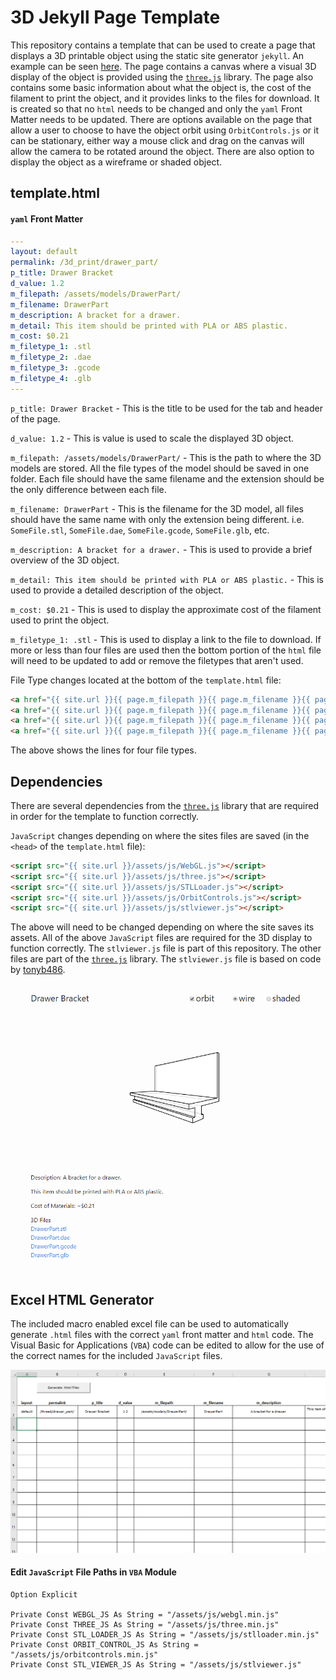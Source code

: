 # 3D Jekyll Page Template #

This repository contains a template that can be used to create a page that displays a 3D printable object using the static site generator `jekyll`. An example can be seen [here](https://www.srich.us/threed/drawer_part/). The page contains a canvas where a visual 3D display of the object is provided using the [`three.js`](https://github.com/mrdoob/three.js/) library. The page also contains some basic information about what the object is, the cost of the filament to print the object, and it provides links to the files for download. It is created so that no `html` needs to be changed and only the `yaml` Front Matter needs to be updated. There are options available on the page that allow a user to choose to have the object orbit using `OrbitControls.js` or it can be stationary, either way a mouse click and drag on the canvas will allow the camera to be rotated around the object. There are also option to display the object as a wireframe or shaded object.

## template.html ##
#### `yaml` Front Matter ####
``` yaml
---
layout: default
permalink: /3d_print/drawer_part/
p_title: Drawer Bracket
d_value: 1.2
m_filepath: /assets/models/DrawerPart/
m_filename: DrawerPart
m_description: A bracket for a drawer.
m_detail: This item should be printed with PLA or ABS plastic.
m_cost: $0.21
m_filetype_1: .stl
m_filetype_2: .dae
m_filetype_3: .gcode
m_filetype_4: .glb
---
```

`p_title: Drawer Bracket` - This is the title to be used for the tab and header of the page.

`d_value: 1.2` - This is value is used to scale the displayed 3D object.

`m_filepath: /assets/models/DrawerPart/` - This is the path to where the 3D models are stored. All the file types of the model should be saved in one folder. Each file should have the same filename and the extension should be the only difference between each file.

`m_filename: DrawerPart` - This is the filename for the 3D model, all files should have the same name with only the extension being different. i.e. `SomeFile.stl`, `SomeFile.dae`, `SomeFile.gcode`, `SomeFile.glb`, etc.

`m_description: A bracket for a drawer.` - This is used to provide a brief overview of the 3D object.

`m_detail: This item should be printed with PLA or ABS plastic.` - This is used to provide a detailed description of the object.

`m_cost: $0.21` - This is used to display the approximate cost of the filament used to print the object.

`m_filetype_1: .stl` - This is used to display a link to the file to download. If more or less than four files are used then the bottom portion of the `html` file will need to be updated to add or remove the filetypes that aren't used.

File Type changes located at the bottom of the `template.html` file:
``` html
<a href="{{ site.url }}{{ page.m_filepath }}{{ page.m_filename }}{{ page.m_filetype_1 }}">{{ page.m_filename }}{{ page.m_filetype_1 }}</a><br>
<a href="{{ site.url }}{{ page.m_filepath }}{{ page.m_filename }}{{ page.m_filetype_2 }}">{{ page.m_filename }}{{ page.m_filetype_2 }}</a><br>
<a href="{{ site.url }}{{ page.m_filepath }}{{ page.m_filename }}{{ page.m_filetype_3 }}">{{ page.m_filename }}{{ page.m_filetype_3 }}</a><br>
<a href="{{ site.url }}{{ page.m_filepath }}{{ page.m_filename }}{{ page.m_filetype_4 }}">{{ page.m_filename }}{{ page.m_filetype_4 }}</a>
```

The above shows the lines for four file types.

## Dependencies ##
There are several dependencies from the [`three.js`](https://github.com/mrdoob/three.js/) library that are required in order for the template to function correctly.

`JavaScript` changes depending on where the sites files are saved (in the `<head>` of the `template.html` file):

``` html
<script src="{{ site.url }}/assets/js/WebGL.js"></script>
<script src="{{ site.url }}/assets/js/three.js"></script>
<script src="{{ site.url }}/assets/js/STLLoader.js"></script>
<script src="{{ site.url }}/assets/js/OrbitControls.js"></script>
<script src="{{ site.url }}/assets/js/stlviewer.js"></script>
```

The above will need to be changed depending on where the site saves its assets. All of the above `JavaScript` files are required for the 3D display to function correctly. The `stlviewer.js` file is part of this repository. The other files are part of the [`three.js`](https://github.com/mrdoob/three.js/) library. The `stlviewer.js` file is based on code by [tonyb486](https://github.com/tonyb486/stlviewer). 

![image.png](image.png)

## Excel HTML Generator ##
The included macro enabled excel file can be used to automatically generate `.html` files with the correct `yaml` front matter and `html` code. The Visual Basic for Applications (`VBA`) code can be edited to allow for the use of the correct names for the included `JavaScript` files.

![image2.png](image2.png)

#### Edit `JavaScript` File Paths in `VBA` Module ####
``` vba
Option Explicit

Private Const WEBGL_JS As String = "/assets/js/webgl.min.js"
Private Const THREE_JS As String = "/assets/js/three.min.js"
Private Const STL_LOADER_JS As String = "/assets/js/stlloader.min.js"
Private Const ORBIT_CONTROL_JS As String = "/assets/js/orbitcontrols.min.js"
Private Const STL_VIEWER_JS As String = "/assets/js/stlviewer.js"
```
